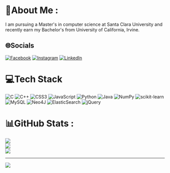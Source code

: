 # 💫About Me :
I am pursuing a Master's in computer science at Santa Clara University and recently earn my Bachelor's from University of California, Irvine.

## 🌐Socials
[![Facebook](https://img.shields.io/badge/Facebook-%231877F2.svg?logo=Facebook&logoColor=white)](https://facebook.com/cedric.kwong.71) [![Instagram](https://img.shields.io/badge/Instagram-%23E4405F.svg?logo=Instagram&logoColor=white)](https://instagram.com/cedric_w_kwong) [![LinkedIn](https://img.shields.io/badge/LinkedIn-%230077B5.svg?logo=linkedin&logoColor=white)](https://linkedin.com/in/cedricwkwong) 

# 💻Tech Stack
![C](https://img.shields.io/badge/c-%2300599C.svg?style=for-the-badge&logo=c&logoColor=white) ![C++](https://img.shields.io/badge/c++-%2300599C.svg?style=for-the-badge&logo=c%2B%2B&logoColor=white) ![CSS3](https://img.shields.io/badge/css3-%231572B6.svg?style=for-the-badge&logo=css3&logoColor=white) ![JavaScript](https://img.shields.io/badge/javascript-%23323330.svg?style=for-the-badge&logo=javascript&logoColor=%23F7DF1E) ![Python](https://img.shields.io/badge/python-3670A0?style=for-the-badge&logo=python&logoColor=ffdd54) ![Java](https://img.shields.io/badge/java-%23ED8B00.svg?style=for-the-badge&logo=java&logoColor=white) ![NumPy](https://img.shields.io/badge/numpy-%23013243.svg?style=for-the-badge&logo=numpy&logoColor=white) ![scikit-learn](https://img.shields.io/badge/scikit--learn-%23F7931E.svg?style=for-the-badge&logo=scikit-learn&logoColor=white) ![MySQL](https://img.shields.io/badge/mysql-%2300f.svg?style=for-the-badge&logo=mysql&logoColor=white) 	![Neo4J](https://img.shields.io/badge/Neo4j-008CC1?style=for-the-badge&logo=neo4j&logoColor=white) ![ElasticSearch](https://img.shields.io/badge/-ElasticSearch-005571?style=for-the-badge&logo=elasticsearch) ![jQuery](https://img.shields.io/badge/jquery-%230769AD.svg?style=for-the-badge&logo=jquery&logoColor=white)
# 📊GitHub Stats :
![](https://github-readme-stats.vercel.app/api?username=ced-kwong29&theme=tokyonight&hide_border=true&include_all_commits=true&count_private=false)<br/>
![](https://github-readme-streak-stats.herokuapp.com/?user=ced-kwong29&theme=tokyonight&hide_border=true)<br/>
![](https://github-readme-stats.vercel.app/api/top-langs/?username=ced-kwong29&theme=tokyonight&hide_border=true&include_all_commits=true&count_private=false&layout=compact)

---
[![](https://visitcount.itsvg.in/api?id=ced-kwong29&icon=8&color=0)](https://visitcount.itsvg.in)
